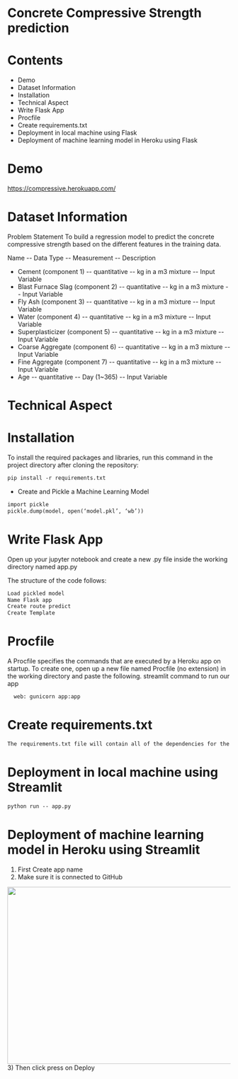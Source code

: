# Concrete Compressive Strength prediction

# Contents
- Demo
- Dataset Information
- Installation
- Technical Aspect
- Write Flask App
- Procfile
- Create requirements.txt 
- Deployment in local machine using Flask
- Deployment of machine learning model in Heroku using Flask


# Demo

https://compressive.herokuapp.com/

# Dataset Information

Problem Statement
To build a regression model to predict the concrete compressive strength based on the different features in the training data. 

Name -- Data Type -- Measurement -- Description

- Cement (component 1) -- quantitative -- kg in a m3 mixture -- Input Variable
- Blast Furnace Slag (component 2) -- quantitative -- kg in a m3 mixture -- Input Variable
- Fly Ash (component 3) -- quantitative -- kg in a m3 mixture -- Input Variable
- Water (component 4) -- quantitative -- kg in a m3 mixture -- Input Variable
- Superplasticizer (component 5) -- quantitative -- kg in a m3 mixture -- Input Variable
- Coarse Aggregate (component 6) -- quantitative -- kg in a m3 mixture -- Input Variable
- Fine Aggregate (component 7) -- quantitative -- kg in a m3 mixture -- Input Variable
- Age -- quantitative -- Day (1~365) -- Input Variable


# Technical Aspect

# Installation

To install the required packages and libraries, run this command in the project directory after cloning the repository:
```diff
pip install -r requirements.txt
```

- Create and Pickle a Machine Learning Model
```diff
import pickle
pickle.dump(model, open(‘model.pkl’, ‘wb’))
```

# Write Flask App

Open up your jupyter notebook and create a new .py file inside the working directory named app.py

The structure of the code follows:

```diff
Load pickled model
Name Flask app
Create route predict
Create Template
```

# Procfile
A Procfile specifies the commands that are executed by a Heroku app on startup. To create one, open up a new file named Procfile (no extension) in the working directory and paste the following. streamlit command to run our app

```diff
  web: gunicorn app:app
```

# Create requirements.txt
```diff
The requirements.txt file will contain all of the dependencies for the flask app. To create a requirements.txt, run the following in your terminal from the working directory:
```

# Deployment in local machine using Streamlit

```diff
python run -- app.py
```

# Deployment of machine learning model in Heroku using Streamlit


1) First Create app name
2) Make sure it is connected to GitHub
<img src='photos/github.png' width="700" height="400">
3) Then click press on Deploy

